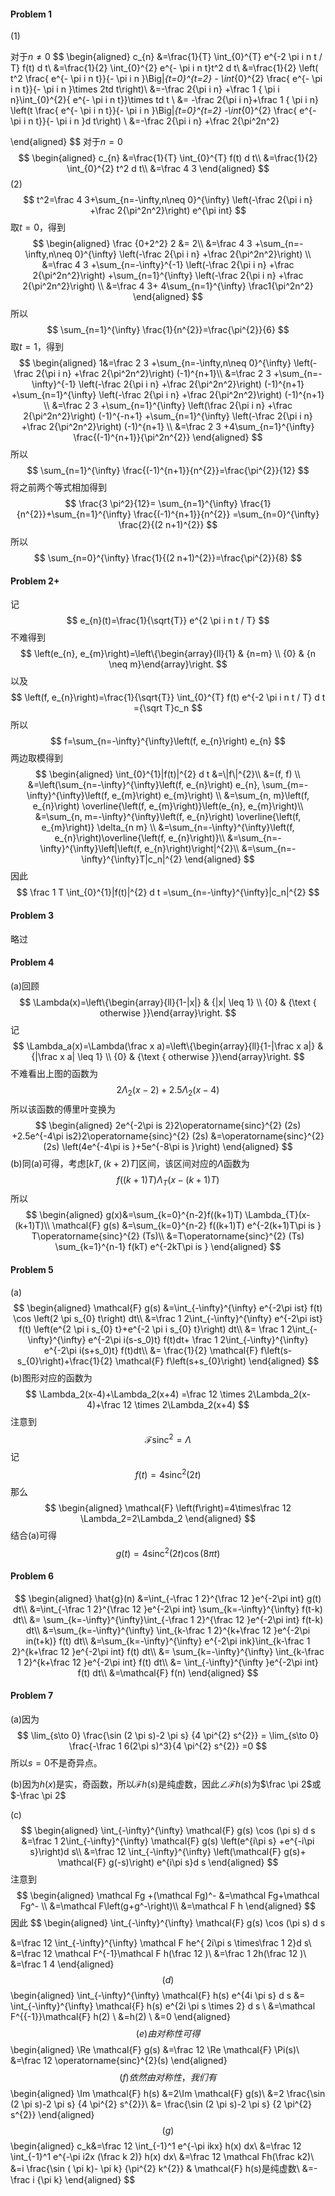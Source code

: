 

#### Problem 1

(1)

对于$n\neq 0$
$$
\begin{aligned}
c_{n}
&=\frac{1}{T} \int_{0}^{T} e^{-2 \pi i n t / T} f(t) d t\\
&=\frac{1}{2} \int_{0}^{2} e^{- \pi i n t}t^2 d t\\
&=\frac{1}{2} \left( t^2 \frac{ e^{- \pi i n t}}{- \pi i n }\Big|_{t=0}^{t=2} -
\int_{0}^{2} \frac{ e^{- \pi i n t}}{- \pi i n }\times 2td t\right)\\
&=-\frac  2{\pi i n} +\frac 1 { \pi i n}\int_{0}^{2}{ e^{- \pi i n t}}\times td t \\
&= -\frac  2{\pi i n}+\frac 1 { \pi i n}
\left(t \frac{ e^{- \pi i n t}}{- \pi i n }\Big|_{t=0}^{t=2} 
-\int_{0}^{2} \frac{ e^{- \pi i n t}}{- \pi i n }d t\right)
\\
&=-\frac  2{\pi i n} +\frac 2{\pi^2n^2}


\end{aligned}
$$
对于$n=0$
$$
\begin{aligned}
c_{n}
&=\frac{1}{T} \int_{0}^{T} f(t) d t\\
&=\frac{1}{2} \int_{0}^{2} t^2 d t\\
&=\frac 4 3
\end{aligned}
$$
(2)
$$
t^2=\frac 4 3+\sum_{n=-\infty,n\neq 0}^{\infty} \left(-\frac  2{\pi i n} +\frac 2{\pi^2n^2}\right) e^{\pi int}
$$
取$t=0$，得到
$$
\begin{aligned}
\frac {0+2^2} 2
&= 2\\
&=\frac 4 3 +\sum_{n=-\infty,n\neq 0}^{\infty} \left(-\frac  2{\pi i n} +\frac 2{\pi^2n^2}\right) \\
&=\frac 4 3 +\sum_{n=-\infty}^{-1} \left(-\frac  2{\pi i n} +\frac 2{\pi^2n^2}\right) 
+\sum_{n=1}^{\infty} \left(-\frac  2{\pi i n} +\frac 2{\pi^2n^2}\right) \\
&=\frac 4 3+ 4\sum_{n=1}^{\infty} \frac1{\pi^2n^2}
\end{aligned}
$$
所以
$$
\sum_{n=1}^{\infty} \frac{1}{n^{2}}=\frac{\pi^{2}}{6}
$$
取$t=1$，得到
$$
\begin{aligned}
1&=\frac 2 3 +\sum_{n=-\infty,n\neq 0}^{\infty} \left(-\frac  2{\pi i n} +\frac 2{\pi^2n^2}\right) (-1)^{n+1}\\
&=\frac 2 3 +\sum_{n=-\infty}^{-1} \left(-\frac  2{\pi i n} +\frac 2{\pi^2n^2}\right)  (-1)^{n+1}
+\sum_{n=1}^{\infty} \left(-\frac  2{\pi i n} +\frac 2{\pi^2n^2}\right) (-1)^{n+1} \\
&=\frac 2 3 +\sum_{n=1}^{\infty} \left(\frac  2{\pi i n} +\frac 2{\pi^2n^2}\right)  (-1)^{-n+1}
+\sum_{n=1}^{\infty} \left(-\frac  2{\pi i n} +\frac 2{\pi^2n^2}\right) (-1)^{n+1} \\
&=\frac 2 3 +4\sum_{n=1}^{\infty} \frac{(-1)^{n+1}}{\pi^2n^{2}}
\end{aligned}
$$
所以
$$
\sum_{n=1}^{\infty} \frac{(-1)^{n+1}}{n^{2}}=\frac{\pi^{2}}{12}
$$
将之前两个等式相加得到
$$
\frac{3 \pi^2}{12}= \sum_{n=1}^{\infty} \frac{1}{n^{2}}+\sum_{n=1}^{\infty} \frac{(-1)^{n+1}}{n^{2}}
=\sum_{n=0}^{\infty} \frac{2}{(2 n+1)^{2}}
$$
所以
$$
\sum_{n=0}^{\infty} \frac{1}{(2 n+1)^{2}}=\frac{\pi^{2}}{8}
$$



#### Problem 2+

记
$$
e_{n}(t)=\frac{1}{\sqrt{T}} e^{2 \pi i n t / T}
$$
不难得到
$$
\left(e_{n}, e_{m}\right)=\left\{\begin{array}{ll}{1} & {n=m} \\ {0} & {n \neq m}\end{array}\right.
$$
以及
$$
\left(f, e_{n}\right)=\frac{1}{\sqrt{T}} \int_{0}^{T} f(t) e^{-2 \pi i n t / T} d t
={\sqrt T}c_n
$$
所以
$$
f=\sum_{n=-\infty}^{\infty}\left(f, e_{n}\right) e_{n}
$$
两边取模得到
$$
\begin{aligned} 
\int_{0}^{1}|f(t)|^{2} d t &=\|f\|^{2}\\
&=(f, f) \\
&=\left(\sum_{n=-\infty}^{\infty}\left(f, e_{n}\right) e_{n}, \sum_{m=-\infty}^{\infty}\left(f, e_{m}\right) e_{m}\right) \\
&=\sum_{n, m}\left(f, e_{n}\right) \overline{\left(f, e_{m}\right)}\left(e_{n}, e_{m}\right)\\
&=\sum_{n, m=-\infty}^{\infty}\left(f, e_{n}\right) \overline{\left(f, e_{m}\right)} \delta_{n m} \\ 
&=\sum_{n=-\infty}^{\infty}\left(f, e_{n}\right)\overline{\left(f, e_{n}\right)}\\
&=\sum_{n=-\infty}^{\infty}\left|\left(f, e_{n}\right)\right|^{2}\\
&=\sum_{n=-\infty}^{\infty}T|c_n|^{2} 
\end{aligned}
$$
因此
$$
\frac 1 T \int_{0}^{1}|f(t)|^{2} d t =\sum_{n=-\infty}^{\infty}|c_n|^{2} 
$$



#### Problem 3

略过



#### Problem 4

(a)回顾
$$
\Lambda(x)=\left\{\begin{array}{ll}{1-|x|} & {|x| \leq 1} \\ {0} & {\text { otherwise }}\end{array}\right.
$$
记
$$
\Lambda_a(x)=\Lambda(\frac x a)=\left\{\begin{array}{ll}{1-|\frac x a|} & {|\frac x a| \leq 1} \\ {0} & {\text { otherwise }}\end{array}\right.
$$
不难看出上图的函数为
$$
2\Lambda_2(x-2) +2.5\Lambda_2(x-4)
$$
所以该函数的傅里叶变换为
$$
\begin{aligned}
2e^{-2\pi is 2}2\operatorname{sinc}^{2} (2s)
+2.5e^{-4\pi is2}2\operatorname{sinc}^{2} (2s)
&=\operatorname{sinc}^{2} (2s)
\left(4e^{-4\pi is }+5e^{-8\pi is }\right)
\end{aligned}
$$
(b)同(a)可得，考虑$[kT,(k+2)T]$区间，该区间对应的$\Lambda$函数为
$$
f((k+1)T) \Lambda_{T}(x-(k+1)T)
$$
所以
$$
\begin{aligned}
g(x)&=\sum_{k=0}^{n-2}f((k+1)T) \Lambda_{T}(x-(k+1)T)\\
\mathcal{F} g(s)
&=\sum_{k=0}^{n-2} f((k+1)T) e^{-2(k+1)T\pi is }   T\operatorname{sinc}^{2} (Ts)\\
&=T\operatorname{sinc}^{2} (Ts) \sum_{k=1}^{n-1} f(kT) e^{-2kT\pi is } 
\end{aligned}
$$



#### Problem 5

(a)
$$
\begin{aligned}
\mathcal{F} g(s)
&=\int_{-\infty}^{\infty} e^{-2\pi ist} f(t) \cos \left(2 \pi s_{0} t\right) dt\\
&=\frac 1 2\int_{-\infty}^{\infty} e^{-2\pi ist} f(t)
\left(e^{2 \pi i s_{0} t}+e^{-2 \pi i s_{0} t}\right) dt\\
&= \frac 1 2\int_{-\infty}^{\infty} e^{-2\pi i(s-s_0)t} f(t)dt+
\frac 1 2\int_{-\infty}^{\infty} e^{-2\pi i(s+s_0)t} f(t)dt\\
&= \frac{1}{2} \mathcal{F} f\left(s-s_{0}\right)+\frac{1}{2} \mathcal{F} f\left(s+s_{0}\right)
\end{aligned}
$$
(b)图形对应的函数为
$$
\Lambda_2(x-4)+\Lambda_2(x+4)
=\frac 12 \times 2\Lambda_2(x-4)+\frac 12 \times 2\Lambda_2(x+4)
$$
注意到
$$
\mathcal{F} \operatorname{sinc}^{2}=\Lambda
$$
记
$$
f(t)= 4\operatorname{sinc}^{2}(2t) 
$$
那么
$$
\begin{aligned}
\mathcal{F} \left(f\right)=4\times\frac 12 \Lambda_2=2\Lambda_2
\end{aligned}
$$
结合(a)可得
$$
g(t) =4\operatorname{sinc}^{2}(2t)\cos \left(8 \pi  t\right)
$$



#### Problem 6

$$
\begin{aligned}
\hat{g}(n)
&=\int_{-\frac 1 2}^{\frac 12 }e^{-2\pi int} g(t) dt\\
&=\int_{-\frac 1 2}^{\frac 12 }e^{-2\pi int} \sum_{k=-\infty}^{\infty} f(t-k) dt\\
&= \sum_{k=-\infty}^{\infty}\int_{-\frac 1 2}^{\frac 12 }e^{-2\pi int} f(t-k) dt\\
&=\sum_{k=-\infty}^{\infty} \int_{k-\frac 1 2}^{k+\frac 12 }e^{-2\pi in(t+k)} f(t) dt\\
&=\sum_{k=-\infty}^{\infty} e^{-2\pi ink}\int_{k-\frac 1 2}^{k+\frac 12 }e^{-2\pi int} f(t) dt\\
&= \sum_{k=-\infty}^{\infty} \int_{k-\frac 1 2}^{k+\frac 12 }e^{-2\pi int} f(t) dt\\
&= \int_{-\infty}^{\infty }e^{-2\pi int} f(t) dt\\
&=\mathcal{F} f(n)
\end{aligned}
$$



#### Problem 7

(a)因为
$$
\lim_{s\to 0} \frac{\sin (2 \pi s)-2 \pi s} {4 \pi^{2} s^{2}}
= \lim_{s\to 0} \frac{-\frac 1 6(2\pi s)^3}{4 \pi^{2} s^{2}} =0
$$
所以$s=0$不是奇异点。

(b)因为$h(x)$是实，奇函数，所以$\mathcal{F} h(s)$是纯虚数，因此$\angle \mathcal{F} h(s)$为$\frac \pi 2$或$-\frac \pi 2$

(c)
$$
\begin{aligned}
\int_{-\infty}^{\infty} \mathcal{F} g(s) \cos (\pi s) d s
&=\frac 1 2\int_{-\infty}^{\infty} \mathcal{F} g(s) \left(e^{i\pi s} +e^{-i\pi s}\right)d s\\
&=\frac 12  \int_{-\infty}^{\infty} \left(\mathcal{F} g(s)+ \mathcal{F} g(-s)\right) e^{i\pi s}d s
\end{aligned}
$$
注意到
$$
\begin{aligned}
\mathcal Fg +(\mathcal Fg)^- 
&=\mathcal Fg+\mathcal Fg^- \\
&=\mathcal F\left(g+g^-\right)\\
&=\mathcal F h
\end{aligned}
$$
因此
$$
\begin{aligned}
\int_{-\infty}^{\infty} \mathcal{F} g(s) \cos (\pi s) d s

&=\frac 12  \int_{-\infty}^{\infty} \mathcal F he^{ 2i\pi s \times\frac 1 2}d s\\
&=\frac 12  \mathcal F^{-1}\mathcal F h(\frac 12 )\\
&=\frac 1 2h(\frac 12 )\\
&=\frac 1 4
\end{aligned}
$$
(d)
$$
\begin{aligned}
\int_{-\infty}^{\infty} \mathcal{F} h(s) e^{4i  \pi s} d s
&= \int_{-\infty}^{\infty} \mathcal{F} h(s) e^{2i \pi s \times 2} d s \\
&=\mathcal F^{{-1}}\mathcal{F} h(2) \\
&=h(2) \\
&=0
\end{aligned}
$$
(e)由对称性可得
$$
\begin{aligned}
\Re \mathcal{F} g(s)
&=\frac 12 \Re \mathcal{F} \Pi(s)\\
&=\frac 12  \operatorname{sinc}^{2}(s) 
\end{aligned}
$$
(f)依然由对称性，我们有
$$
\begin{aligned}
\Im \mathcal{F} h(s)
&=2\Im \mathcal{F} g(s)\\
&=2 \frac{\sin (2 \pi s)-2 \pi s} {4 \pi^{2} s^{2}}\\
&= \frac{\sin (2 \pi s)-2 \pi s} {2 \pi^{2} s^{2}}
\end{aligned}
$$
(g)
$$
\begin{aligned}
c_k&=\frac 12 \int_{-1}^1
e^{-\pi ikx} h(x) dx\\
&=\frac 12 \int_{-1}^1
e^{-\pi i2x (\frac k 2)} h(x) dx\\
&=\frac 12 \mathcal Fh(\frac k2)\\
&=i  \frac{\sin ( \pi k)- \pi k} {\pi^{2} k^{2}} & \mathcal{F} h(s)是纯虚数\\
&=-\frac i {\pi k}
\end{aligned}
$$
